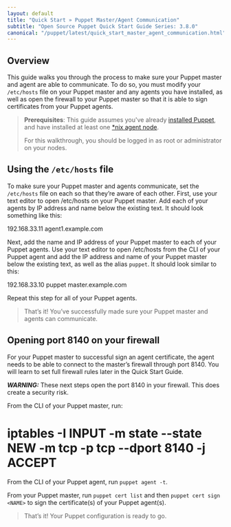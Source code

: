 ```yaml
---
layout: default
title: "Quick Start » Puppet Master/Agent Communication"
subtitle: "Open Source Puppet Quick Start Guide Series: 3.8.0"
canonical: "/puppet/latest/quick_start_master_agent_communication.html"
---
```


## Overview

This guide walks you through the process to make sure your Puppet master and agent are able to communicate. To do so, you must modify your `/etc/hosts` file on your Puppet master and any agents you have installed, as well as open the firewall to your Puppet master so that it is able to sign certificates from your Puppet agents.

> **Prerequisites**: This guide assumes you've already [installed Puppet](./guides/install_puppet/pre_install.html), and have installed at least one [*nix agent node](./guides/install_puppet/post_install.html).
>
> For this walkthrough, you should be logged in as root or administrator on your nodes.

## Using the `/etc/hosts` file

To make sure your Puppet master and agents communicate, set the `/etc/hosts` file on each so that they’re aware of each other. 
First, use your text editor to open /etc/hosts on your Puppet master. Add each of your agents by IP address and name below the existing text. It should look something like this:

192.168.33.11    agent1.example.com

Next, add the name and IP address of your Puppet master to each of your Puppet agents. Use your text editor to open /etc/hosts from the CLI of your Puppet agent and add the IP address and name of your Puppet master below the existing text, as well as the alias `puppet`. It should look similar to this:

192.168.33.10    puppet master.example.com

Repeat this step for all of your Puppet agents.

>That’s it! You’ve successfully made sure your Puppet master and agents can communicate. 

## Opening port 8140 on your firewall

For your Puppet master to successful sign an agent certificate, the agent needs to be able to connect to the master’s firewall through port 8140. You will learn to set full firewall rules later in the Quick Start Guide.

***WARNING:*** These next steps open the port 8140 in your firewall. This does create a security risk.

From the CLI of your Puppet master, run:

# iptables -I INPUT -m state --state NEW -m tcp -p tcp --dport 8140 -j ACCEPT

From the CLI of your Puppet agent, run `puppet agent -t`.

From your Puppet master, run `puppet cert list` and then `puppet cert sign <NAME>` to sign the certificate(s) of your Puppet agent(s).

> That’s it! Your Puppet configuration is ready to go.